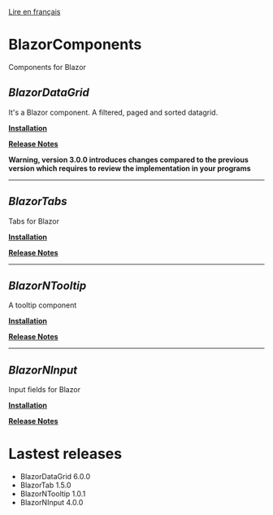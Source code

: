 [Lire en français](README.md)
# BlazorComponents
Components for Blazor

## _BlazorDataGrid_

It's a Blazor component. A filtered, paged and sorted datagrid.

**[Installation](BlazorDataGrid/BlazorDatagrid.en.md)** 

**[Release Notes](BlazorDataGrid/BlazorDatagrid_RELEASE_NOTE.en.md)** 

__Warning, version 3.0.0 introduces changes compared to the previous version which requires to review the implementation in your programs__
___

## _BlazorTabs_
Tabs for Blazor

**[Installation](BlazorNtabs/BlazorNTab.en.md)** 

**[Release Notes](BlazorNtabs/BlazorNTab_RELEASE_NOTE.en.md)** 

___
## _BlazorNTooltip_
A tooltip component

**[Installation](BlazorNTooltip/BlazorNTooltip.en.md)** 

**[Release Notes](BlazorNTooltip/BlazorNTooltip_RELEASE_NOTE.en.md)** 

___
## _BlazorNInput_
Input fields for Blazor

**[Installation](BlazorNInput/BlazorNInput.en.md)** 

**[Release Notes](BlazorNInput/BlazorNInput_RELEASE_NOTE.en.md)** 

# Lastest releases
- BlazorDataGrid 6.0.0
- BlazorTab 1.5.0
- BlazorNTooltip 1.0.1
- BlazorNInput 4.0.0
